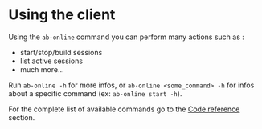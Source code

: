 Using the client
================

Using the `ab-online` command you can perform many actions such as :
- start/stop/build sessions
- list active sessions
- much more...

Run `ab-online -h` for more infos, or `ab-online <some_command> -h` for infos about a specific command (ex: `ab-online start -h`).

For the complete list of available commands go to the [Code reference]() section.